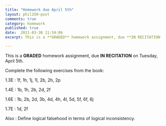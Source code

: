 ```yaml
---
title: "Homework due April 5th"
layout: phil250-post
comments: true
category: homework
published: true
date:  2011-03-30 11:34:06
excerpt: This is a **GRADED** homework assignment, due **IN RECITATION** on Tuesday, April 5th.

---
```


This is a **GRADED** homework assignment, due **IN RECITATION** on Tuesday, April 5th.

Complete the following exercises from the book:

1.3E
: 	1f, 1h, 1j, 1l, 2b, 2h, 2p

1.4E
: 	1b, 1h, 2b, 2d, 2f

1.6E
: 	1b, 2b, 2d, 3b, 4d, 4h, 4l, 5d, 5f, 6f, 6j

1.7E
: 	1d, 2f

Also
:	Define logical falsehood in terms of logical inconsistency.

